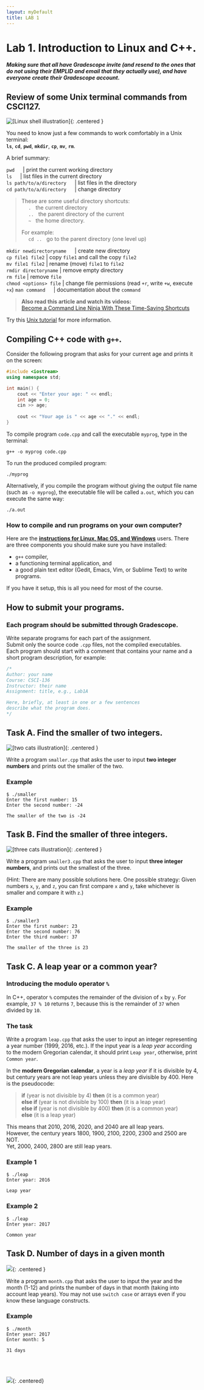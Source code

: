 ```yaml
---  
layout: myDefault  
title: LAB 1  
---  
```

  
  
# Lab 1. Introduction to Linux and C++.

_**Making sure that all have Gradescope invite (and resend to the ones that do not using their EMPLID and email that they actually use), and have everyone create their Gradescope account.**_

## Review of some Unix terminal commands from CSCI127.

![\[Linux shell illustration\]](http://i.imgur.com/fEoNjnW.jpg){: .centered }

You need to know just a few commands to work comfortably in a Unix terminal:      
**`ls`**, **`cd`**, **`pwd`**, **`mkdir`**, **`cp`**, **`mv`**, **`rm`**.

A brief summary:

`pwd` &emsp;                    | print the current working directory   
`ls` &emsp;                     | list files in the current directory    
`ls path/to/a/directory` &emsp; | list files in the directory    
`cd path/to/a/directory` &emsp; | change directory     

> These are some useful directory shortcuts:     
> &emsp; `.` &nbsp; the current directory <br />
> &emsp; `..` &nbsp; the parent directory of the current <br />
> &emsp; `~` &nbsp; the home directory. <br />
>    
> For example:    
> &emsp; `cd ..` &nbsp; go to the parent directory (one level up)
  
`mkdir newdirectoryname` &emsp; | create new directory    
`cp file1 file2`                | copy `file1` and call the copy `file2`    
`mv file1 file2`                | rename (move) `file1` to `file2`    
`rmdir directoryname`           | remove empty directory    
`rm file`                       | remove `file`    
`chmod <options> file`          | change file permissions (read `+r`, write `+w`, execute `+x`)
`man command` &emsp;            | documentation about the `command`   

  > **Also read this article and watch its videos:**      
  [Become a Command Line Ninja With These Time-Saving Shortcuts](http://lifehacker.com/5743814/become-a-command-line-ninja-with-these-time-saving-shortcuts)

Try this [Unix tutorial](http://www.ee.surrey.ac.uk/Teaching/Unix/unix1.html) for more information.

## Compiling C++ code with `g++`.  

Consider the following program that asks for your current age and
prints it on the screen:

```c++
#include <iostream>
using namespace std;

int main() {
	cout << "Enter your age: " << endl;
	int age = 0;
	cin >> age;
	
	cout << "Your age is " << age << "." << endl;
}
```

To compile program `code.cpp` and call the executable `myprog`, type in the terminal: 

```
g++ -o myprog code.cpp
```

To run the produced compiled program:

```
./myprog
```

Alternatively, if you compile the program without giving the output file name (such as `-o myprog`), the
executable file will be called `a.out`, which you can execute the same way:

```
./a.out
```

### How to compile and run programs on your own computer?

Here are the **[instructions for Linux, Mac OS, and Windows](https://a-nikolaev.github.io/cs136/setup/)** users.
There are three components you should make sure you have installed:

  * `g++` compiler, 
  * a functioning terminal application, and 
  * a good plain text editor (Gedit, Emacs, Vim, or Sublime Text) to write programs. 

If you have it setup, this is all you need for most of the course.


## How to submit your programs.

### Each program should be submitted through Gradescope.

Write separate programs for each part of the assignment.    
Submit only the source code `.cpp` files, not the compiled executables.    
Each program should start with a comment that contains your name and a short program description, for example:

```c++
/*
Author: your name
Course: CSCI-136
Instructor: their name
Assignment: title, e.g., Lab1A

Here, briefly, at least in one or a few sentences
describe what the program does.
*/
```

## Task A. Find the smaller of two integers.

![\[two cats illustration\]](https://i.imgur.com/FzG71JC.jpg){: .centered }

Write a program `smaller.cpp` that asks the user to input **two integer numbers** and prints out the smaller of the two.

### Example

```
$ ./smaller
Enter the first number: 15
Enter the second number: -24

The smaller of the two is -24
```

## Task B. Find the smaller of three integers.

![\[three cats illustration\]](https://i.imgur.com/3EJLfnP.jpg){: .centered }

Write a program `smaller3.cpp` that asks the user to input **three integer numbers**, and prints out the smallest of the three.

(Hint: There are many possible solutions here. One possible strategy: Given numbers `x`, `y`, and `z`, you can first compare `x` and `y`,
take whichever is smaller and compare it with `z`.)

### Example

```
$ ./smaller3
Enter the first number: 23
Enter the second number: 76
Enter the third number: 37

The smaller of the three is 23
```


## Task C. A leap year or a common year?

### Introducing the modulo operator `%`

In C++, operator `%` computes the remainder of the division of `x` by `y`.
For example, `37 % 10` returns `7`, because this is the remainder of `37` when divided by `10`.

### The task 

Write a program `leap.cpp` that asks the user to input an integer representing a year number (1999, 2016, etc.).
If the input year is a *leap year* according to the modern Gregorian calendar, it should print `Leap year`, otherwise, print `Common year`.
 
In the **modern Gregorian calendar**, a year is a *leap year* if it is divisible by 4, but century years are not leap years unless they are divisible by 400. Here is the pseudocode:
> **if** (year is not divisible by 4) **then** (it is a common year)   
> **else if** (year is not divisible by 100) **then** (it is a leap year)   
> **else if** (year is not divisible by 400) **then** (it is a common year)   
> **else** (it is a leap year)

This means that 2010, 2016, 2020, and 2040 are all leap years.  
However, the century years 1800, 1900, 2100, 2200, 2300 and 2500 are NOT.  
Yet, 2000, 2400, 2800 are still leap years.  

### Example 1

~~~
$ ./leap
Enter year: 2016

Leap year
~~~

### Example 2

~~~
$ ./leap
Enter year: 2017

Common year
~~~


## Task D. Number of days in a given month

![](https://i.imgur.com/tTN6shb.jpg){: .centered }

Write a program `month.cpp` that asks the user to input the year and the month (1-12) and prints the number of days in that month (taking into account leap years).
You may not use `switch case` or arrays even if you know these language constructs.

### Example

```
$ ./month
Enter year: 2017
Enter month: 5

31 days
```

<br />
<br />

![](https://i.imgur.com/YG2e5kF.jpg){: .centered}
